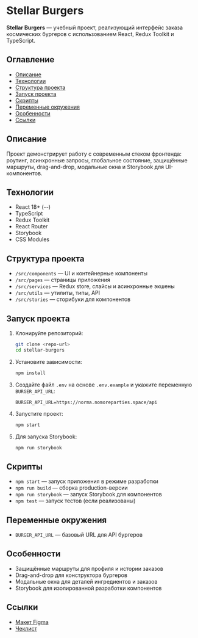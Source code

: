 # Stellar Burgers

**Stellar Burgers** — учебный проект, реализующий интерфейс заказа космических бургеров с использованием React, Redux Toolkit и TypeScript.

## Оглавление

- [Описание](#описание)
- [Технологии](#технологии)
- [Структура проекта](#структура-проекта)
- [Запуск проекта](#запуск-проекта)
- [Скрипты](#скрипты)
- [Переменные окружения](#переменные-окружения)
- [Особенности](#особенности)
- [Ссылки](#ссылки)

## Описание

Проект демонстрирует работу с современным стеком фронтенда: роутинг, асинхронные запросы, глобальное состояние, защищённые маршруты, drag-and-drop, модальные окна и Storybook для UI-компонентов.

## Технологии

- React 18+ (--)
- TypeScript
- Redux Toolkit
- React Router
- Storybook
- CSS Modules

## Структура проекта

- `/src/components` — UI и контейнерные компоненты
- `/src/pages` — страницы приложения
- `/src/services` — Redux store, слайсы и асинхронные экшены
- `/src/utils` — утилиты, типы, API
- `/src/stories` — сторибуки для компонентов

## Запуск проекта

1. Клонируйте репозиторий:
   ```sh
   git clone <repo-url>
   cd stellar-burgers
   ```

2. Установите зависимости:
   ```sh
   npm install
   ```

3. Создайте файл `.env` на основе `.env.example` и укажите переменную `BURGER_API_URL`:
   ```
   BURGER_API_URL=https://norma.nomoreparties.space/api
   ```

4. Запустите проект:
   ```sh
   npm start
   ```

5. Для запуска Storybook:
   ```sh
   npm run storybook
   ```

## Скрипты

- `npm start` — запуск приложения в режиме разработки
- `npm run build` — сборка production-версии
- `npm run storybook` — запуск Storybook для компонентов
- `npm test` — запуск тестов (если реализованы)

## Переменные окружения

- `BURGER_API_URL` — базовый URL для API бургеров

## Особенности

- Защищённые маршруты для профиля и истории заказов
- Drag-and-drop для конструктора бургеров
- Модальные окна для деталей ингредиентов и заказов
- Storybook для изолированной разработки компонентов

## Ссылки

- [Макет Figma](https://www.figma.com/file/vIywAvqfkOIRWGOkfOnReY/React-Fullstack_-Проектные-задачи-(3-месяца)_external_link?type=design&node-id=0-1&mode=design)
- [Чеклист](https://www.notion.so/praktikum/0527c10b723d4873aa75686bad54b32e?pvs=4)

